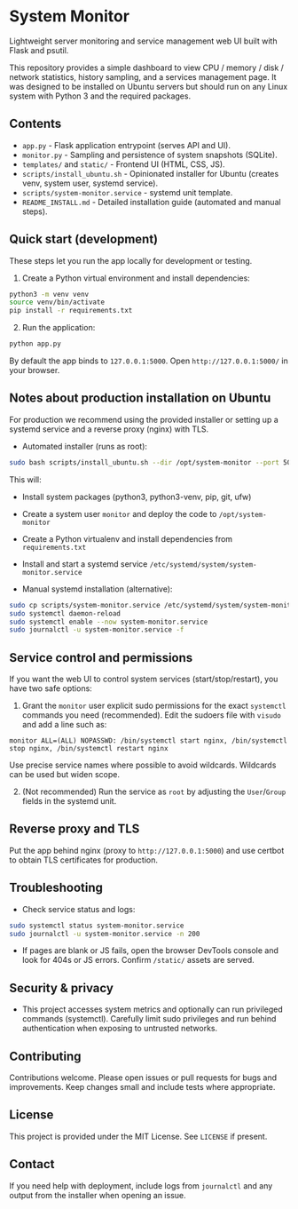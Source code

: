 # System Monitor

Lightweight server monitoring and service management web UI built with Flask and psutil.

This repository provides a simple dashboard to view CPU / memory / disk / network statistics, history sampling, and a services management page. It was designed to be installed on Ubuntu servers but should run on any Linux system with Python 3 and the required packages.

Contents
--------
- `app.py` - Flask application entrypoint (serves API and UI).
- `monitor.py` - Sampling and persistence of system snapshots (SQLite).
- `templates/` and `static/` - Frontend UI (HTML, CSS, JS).
- `scripts/install_ubuntu.sh` - Opinionated installer for Ubuntu (creates venv, system user, systemd service).
- `scripts/system-monitor.service` - systemd unit template.
- `README_INSTALL.md` - Detailed installation guide (automated and manual steps).

Quick start (development)
-------------------------
These steps let you run the app locally for development or testing.

1. Create a Python virtual environment and install dependencies:

```bash
python3 -m venv venv
source venv/bin/activate
pip install -r requirements.txt
```

2. Run the application:

```bash
python app.py
```

By default the app binds to `127.0.0.1:5000`. Open `http://127.0.0.1:5000/` in your browser.

Notes about production installation on Ubuntu
--------------------------------------------
For production we recommend using the provided installer or setting up a systemd service and a reverse proxy (nginx) with TLS.

- Automated installer (runs as root):

```bash
sudo bash scripts/install_ubuntu.sh --dir /opt/system-monitor --port 5000
```

This will:
- Install system packages (python3, python3-venv, pip, git, ufw)
- Create a system user `monitor` and deploy the code to `/opt/system-monitor`
- Create a Python virtualenv and install dependencies from `requirements.txt`
- Install and start a systemd service `/etc/systemd/system/system-monitor.service`

- Manual systemd installation (alternative):

```bash
sudo cp scripts/system-monitor.service /etc/systemd/system/system-monitor.service
sudo systemctl daemon-reload
sudo systemctl enable --now system-monitor.service
sudo journalctl -u system-monitor.service -f
```

Service control and permissions
------------------------------
If you want the web UI to control system services (start/stop/restart), you have two safe options:

1. Grant the `monitor` user explicit sudo permissions for the exact `systemctl` commands you need (recommended). Edit the sudoers file with `visudo` and add a line such as:

```
monitor ALL=(ALL) NOPASSWD: /bin/systemctl start nginx, /bin/systemctl stop nginx, /bin/systemctl restart nginx
```

Use precise service names where possible to avoid wildcards. Wildcards can be used but widen scope.

2. (Not recommended) Run the service as `root` by adjusting the `User`/`Group` fields in the systemd unit.

Reverse proxy and TLS
---------------------
Put the app behind nginx (proxy to `http://127.0.0.1:5000`) and use certbot to obtain TLS certificates for production.

Troubleshooting
---------------
- Check service status and logs:

```bash
sudo systemctl status system-monitor.service
sudo journalctl -u system-monitor.service -n 200
```

- If pages are blank or JS fails, open the browser DevTools console and look for 404s or JS errors. Confirm `/static/` assets are served.

Security & privacy
------------------
- This project accesses system metrics and optionally can run privileged commands (systemctl). Carefully limit sudo privileges and run behind authentication when exposing to untrusted networks.

Contributing
------------
Contributions welcome. Please open issues or pull requests for bugs and improvements. Keep changes small and include tests where appropriate.

License
-------
This project is provided under the MIT License. See `LICENSE` if present.

Contact
-------
If you need help with deployment, include logs from `journalctl` and any output from the installer when opening an issue.
